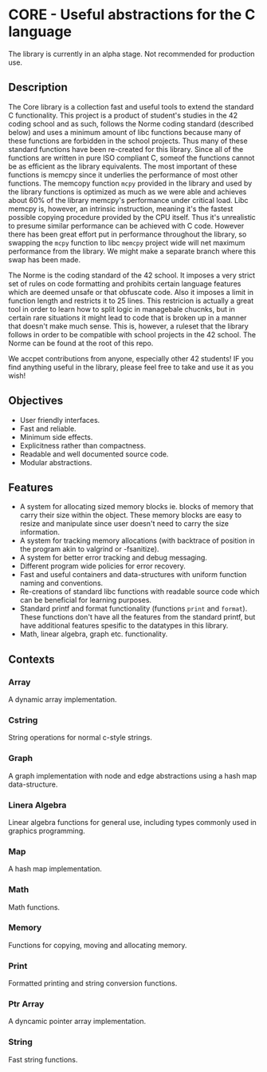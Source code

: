 # CORE - Useful abstractions for the C language

The library is currently in an alpha stage. Not recommended for production use.

## Description

The Core library is a collection fast and useful tools to extend the standard C
functionality. This project is a product of student's  studies in the 42 coding
school and as such, follows the Norme coding standard (described below) and uses
a minimum amount of libc functions because many of these functions are forbidden
in the school projects. Thus many of these standard functions have been
re-created for this library. Since all of the functions are written in pure ISO
compliant C, someof the functions cannot be as efficient as the library
equivalents. The most important of these functions is memcpy since it underlies
the performance of most other functions. The memcopy function `mcpy` provided
in the library and used by the library functions is optimized as much as we were
able and achieves about 60% of the library memcpy's performance under critical
load.  Libc memcpy is, however, an intrinsic instruction, meaning it's the
fastest possible copying procedure provided by the CPU itself. Thus it's
unrealistic to presume similar performance can be achieved with C code. However
there has been great effort put in performance throughout the library, so
swapping the `mcpy` function to libc `memcpy` project wide will net maximum
performance from the library. We might make a separate branch where this swap
has been made.

The Norme is the coding standard of the 42 school. It imposes a very strict set
of rules on code formatting and prohibits certain language features which are
deemed unsafe or that obfuscate code. Also it imposes a limit in function length
and restricts it to 25 lines. This restricion is actually a great tool in order
to learn how to split logic in managebale chucnks, but in certain rare
situations it might lead to code that is broken up in a manner that doesn't make
much sense. This is, however, a ruleset that the library follows in order to be
compatible with school projects in the 42 school. The Norme can be found at the
root of this repo.

We accpet contributions from anyone, especially other 42 students! IF you find
anything useful in the library, please feel free to take and use it as you
wish!

## Objectives

-	User friendly interfaces.
-	Fast and reliable.
-	Minimum side effects.
-	Explicitness rather than compactness.
-	Readable and well documented source code.
-	Modular abstractions.

## Features

-	A system for allocating sized memory blocks ie. blocks of memory that carry
	their size within the object. These memory blocks are easy to resize and
	manipulate since user doesn't need to carry the size information.
-	A system for tracking memory allocations (with backtrace of position in
	the program akin to valgrind or -fsanitize).
-	A system for better error tracking and debug messaging.
-	Different program wide policies for error recovery.
-	Fast and useful containers and data-structures with uniform function naming
	and conventions.
-	Re-creations of standard libc functions with readable source code which can
	be beneficial for learning purposes.
-	Standard printf and format functionality (functions `print` and `format`).
	These functions don't have all the features from the standard printf, but
	have additional features spesific to the datatypes in this library.
-	Math, linear algebra, graph etc. functionality.

## Contexts

### Array

A dynamic array implementation.

### Cstring

String operations for normal c-style strings.

### Graph

A graph implementation with node and edge abstractions using a hash map
data-structure.

### Linera Algebra

Linear algebra functions for general use, including types commonly used in
graphics programming.

### Map

A hash map implementation.

### Math

Math functions.

### Memory

Functions for copying, moving and allocating memory.

### Print

Formatted printing and string conversion functions.

### Ptr Array

A dyncamic pointer array implementation.

### String

Fast string functions.
